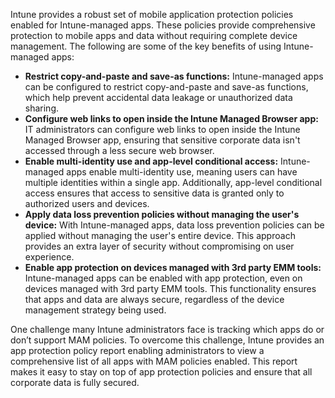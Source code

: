 Intune provides a robust set of mobile application protection policies enabled for Intune-managed apps. These policies provide comprehensive protection to mobile apps and data without requiring complete device management. The following are some of the key benefits of using Intune-managed apps:

- **Restrict copy-and-paste and save-as functions:** Intune-managed apps can be configured to restrict copy-and-paste and save-as functions, which help prevent accidental data leakage or unauthorized data sharing.
- **Configure web links to open inside the Intune Managed Browser app:** IT administrators can configure web links to open inside the Intune Managed Browser app, ensuring that sensitive corporate data isn't accessed through a less secure web browser.
- **Enable multi-identity use and app-level conditional access:** Intune-managed apps enable multi-identity use, meaning users can have multiple identities within a single app. Additionally, app-level conditional access ensures that access to sensitive data is granted only to authorized users and devices.
- **Apply data loss prevention policies without managing the user's device:** With Intune-managed apps, data loss prevention policies can be applied without managing the user's entire device. This approach provides an extra layer of security without compromising on user experience.
- **Enable app protection on devices managed with 3rd party EMM tools:** Intune-managed apps can be enabled with app protection, even on devices managed with 3rd party EMM tools. This functionality ensures that apps and data are always secure, regardless of the device management strategy being used.

One challenge many Intune administrators face is tracking which apps do or don’t support MAM policies. To overcome this challenge, Intune provides an app protection policy report enabling administrators to view a comprehensive list of all apps with MAM policies enabled. This report makes it easy to stay on top of app protection policies and ensure that all corporate data is fully secured.